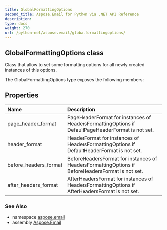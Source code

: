 ```yaml
---
title: GlobalFormattingOptions
second_title: Aspose.Email for Python via .NET API Reference
description: 
type: docs
weight: 270
url: /python-net/aspose.email/globalformattingoptions/
---
```


## GlobalFormattingOptions class

Class that allow to set some formatting options for all newly created instances of this options.

The GlobalFormattingOptions type exposes the following members:
## Properties
| Name | Description |
| :- | :- |
|page_header_format|PageHeaderFormat for instances  of HeadersFormattingOptions if DefaultPageHeaderFormat is not set.|
|header_format|HeaderFormat for instances  of HeadersFormattingOptions if DefaultHeaderFormat is not set.|
|before_headers_format|BeforeHeadersFormat for instances  of HeadersFormattingOptions if BeforeHeadersFormat is not set.|
|after_headers_format|AfterHeadersFormat for instances  of HeadersFormattingOptions if AfterHeadersFormat is not set.|

### See Also

* namespace [aspose.email](/email/python-net/aspose.email/)
* assembly [Aspose.Email](/email/python-net/)

